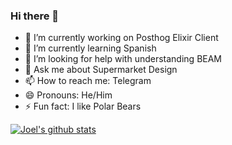 ### Hi there 👋

- 🔭 I’m currently working on Posthog Elixir Client
- 🌱 I’m currently learning Spanish
- 🤔 I’m looking for help with understanding BEAM
- 💬 Ask me about Supermarket Design
- 📫 How to reach me: Telegram
- 😄 Pronouns: He/Him
- ⚡ Fun fact: I like Polar Bears

[![Joel's github stats](https://github-readme-stats.vercel.app/api?username=j0)](https://github.com/j0/github-readme-stats)


<!--
**J0/J0** is a ✨ _special_ ✨ repository because its `README.md` (this file) appears on your GitHub profile.

Here are some ideas to get you started:


-->
